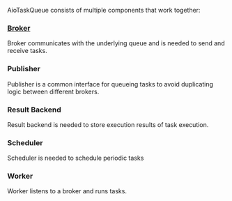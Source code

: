AioTaskQueue consists of multiple components that work together:

### [Broker](./broker/index.md)
Broker communicates with the underlying queue and is needed to send and receive tasks.

### Publisher
Publisher is a common interface for queueing tasks to avoid duplicating logic between
different brokers.

### Result Backend
Result backend is needed to store execution results of task execution.

### Scheduler
Scheduler is needed to schedule periodic tasks

### Worker
Worker listens to a broker and runs tasks.
